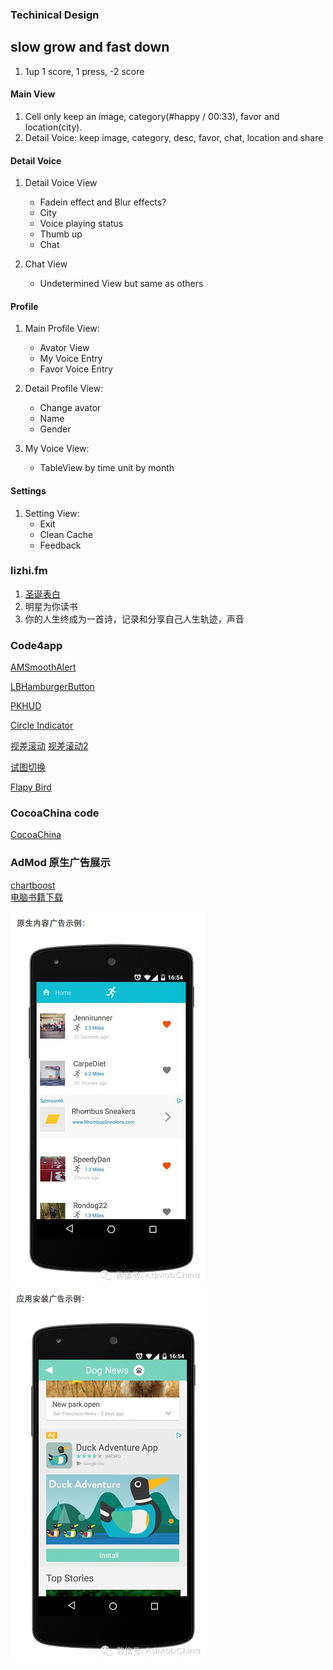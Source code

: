 ### Techinical Design

## slow grow and fast down
1. 1up 1 score, 1 press, -2 score

#### Main View
1. Cell only keep an image, category(#happy / 00:33), favor and location(city).
2. Detail Voice: keep image, category, desc, favor, chat, location and share

#### Detail Voice
1. Detail Voice View
	+ Fadein effect and Blur effects?
	+ City
	+ Voice playing status
	+ Thumb up
	+ Chat

2. Chat View
	+ Undetermined View but same as others


#### Profile
1. Main Profile View:
	+ Avator View
	+ My Voice Entry
	+ Favor Voice Entry


2. Detail Profile View:
	+ Change avator
	+ Name
	+ Gender


3. My Voice View:
	+ TableView by time unit by month

#### Settings
1. Setting View:
	+ Exit
	+ Clean Cache
	+ Feedback


### lizhi.fm
1. [圣诞表白](http://www.lizhi.fm/13593/)
2. 明星为你读书
3. 你的人生终成为一首诗，记录和分享自己人生轨迹，声音

### Code4app
[AMSmoothAlert](http://code4app.com/ios/AMSmoothAlert/539eee31933bf05e5c8b5512)

[LBHamburgerButton](http://code4app.com/ios/LBHamburgerButton/53f49178933bf03b278b5145)

[PKHUD](http://code4app.com/ios/PKHUD/545f20a3933bf0606f8b538e)

[Circle Indicator](http://code4app.com/ios/CircularProgressControl/54b4da17933bf007758b774e)

[视差滚动](http://code4app.com/ios/RPSlidingMenu/53465784933bf05d2d8b530f)
[视差滚动2](http://code4app.com/ios/BTGlassScrollView/529f406ecb7e84af0b8b53d5)

[试图切换](http://code4app.com/ios/iOSSharedViewTransition/54057c24933bf0bb3a8b5385)

[Flapy Bird](http://blog.csdn.net/touchsnow/article/details/19071961)

### CocoaChina code
[CocoaChina](http://code.cocoachina.com/list/40/1)

### AdMod 原生广告展示
[chartboost](https://www.chartboost.com/)  
[电脑书籍下载](http://book.knowsky.com/book_75.htm)

![](img/Admod1.jpg) ![](img/Admod2.jpg)
